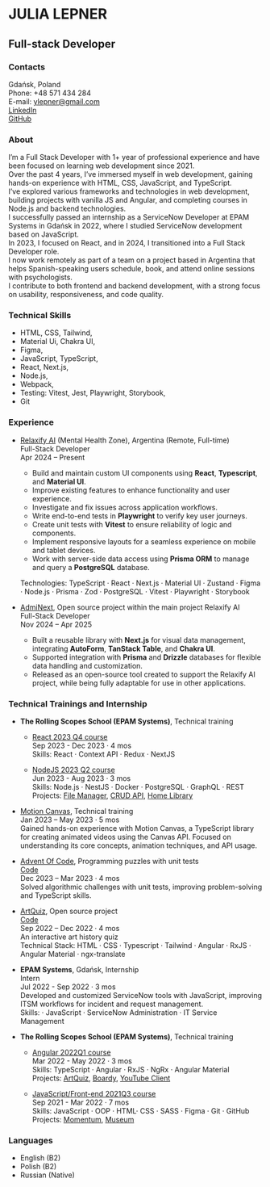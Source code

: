 # JULIA LEPNER

## Full-stack Developer

### Contacts

Gdańsk, Poland<br>
Phone: +48 571 434 284<br>
E-mail: ylepner@gmail.com<br>
[LinkedIn](https://www.linkedin.com/in/julia-lepner/)<br>
[GitHub](https://github.com/ylepner)<br>

### About

I’m a Full Stack Developer with 1+ year of professional experience and have been focused on learning web development since 2021. <br> 
Over the past 4 years, I’ve immersed myself in web development, gaining hands-on experience with HTML, CSS, JavaScript, and TypeScript. <br>
I’ve explored various frameworks and technologies in web development, building projects with vanilla JS and Angular, and completing courses in Node.js and backend technologies. <br> 
I successfully passed an internship as a ServiceNow Developer at EPAM Systems in Gdańsk in 2022, where I studied ServiceNow development based on JavaScript. <br>
In 2023, I focused on React, and in 2024, I transitioned into a Full Stack Developer role. <br>
I now work remotely as part of a team on a project based in Argentina that helps Spanish-speaking users schedule, book, and attend online sessions with psychologists. <br>
I contribute to both frontend and backend development, with a strong focus on usability, responsiveness, and code quality.

### Technical Skills

* HTML, CSS, Tailwind,
* Material Ui, Chakra UI,
* Figma,
* JavaScript, TypeScript,
* React, Next.js,
* Node.js,
* Webpack,
* Testing: Vitest, Jest, Playwright, Storybook,
* Git

### Experience

- [Relaxify AI](https://www.relaxify.ai/) (Mental Health Zone), Argentina (Remote, Full-time) <br>
Full-Stack Developer <br>
Apr 2024 – Present
      
  * Build and maintain custom UI components using **React**, **Typescript**, and **Material UI**.
  * Improve existing features to enhance functionality and user experience.
  * Investigate and fix issues across application workflows.
  * Write end-to-end tests in **Playwright** to verify key user journeys.
  * Create unit tests with **Vitest** to ensure reliability of logic and components.
  * Implement responsive layouts for a seamless experience on mobile and tablet devices.
  * Work with server-side data access using **Prisma ORM** to manage and query a **PostgreSQL** database.

  Technologies: TypeScript · React · Next.js · Material UI · Zustand · Figma · Node.js · Prisma · Zod · PostgreSQL · Vitest · Playwright · Storybook

- [AdmiNext](https://github.com/max-konin/AdmiNext), Open source project within the main project Relaxify AI <br>
Full-Stack Developer <br>
Nov 2024 – Apr 2025
  * Built a reusable library with **Next.js** for visual data management, integrating **AutoForm**, **TanStack Table**, and **Chakra UI**.
  * Supported integration with **Prisma** and **Drizzle** databases for flexible data handling and customization.
  * Released as an open-source tool created to support the Relaxify AI project, while being fully adaptable for use in other applications.

### Technical Trainings and Internship

- **The Rolling Scopes School (EPAM Systems)**, Technical training
    - [React 2023 Q4 course](https://rs.school/courses/reactjs) <br>
    Sep 2023 - Dec 2023 · 4 mos <br>
    Skills: React · Context API · Redux · NextJS 
    
    - [NodeJS 2023 Q2 course](https://rs.school/courses/nodejs) <br>
    Jun 2023 - Aug 2023 · 3 mos <br>
    Skills: Node.js · NestJS · Docker ·  PostgreSQL · GraphQL · REST <br>
    Projects: [File Manager](https://github.com/ylepner/file-manager), [CRUD API](https://github.com/ylepner/crud-api), [Home Library](https://github.com/ylepner/nodejs2023Q2-service)

- [Motion Canvas](https://motioncanvas.io/), Technical training <br>
Jan 2023 – May 2023 · 5 mos <br>
Gained hands-on experience with Motion Canvas, a TypeScript library for creating animated videos using the Canvas API. Focused on understanding its core concepts, animation techniques, and API usage.

- [Advent Of Code](https://adventofcode.com/2023/about), Programming puzzles with unit tests <br>
[Code](https://github.com/ylepner/advent-of-code-2023/) <br>
Dec 2023 – Mar 2023 · 4 mos <br>
Solved algorithmic challenges with unit tests, improving problem-solving and TypeScript skills.

- [ArtQuiz](https://ylepner.github.io/art-quiz/), Open source project <br>
[Code](https://github.com/ylepner/art-quiz) <br>
Sep 2022 – Dec 2022 · 4 mos <br>
An interactive art history quiz <br>
Technical Stack: HTML · CSS · Typescript · Tailwind · Angular · RxJS · Angular Material · ngx-translate

- **EPAM Systems**, Gdańsk, Internship <br>
Intern <br>
Jul 2022 - Sep 2022 · 3 mos <br>
Developed and customized ServiceNow tools with JavaScript, improving ITSM workflows for incident and request management. <br>
Skills: · JavaScript · ServiceNow Administration · IT Service Management

- **The Rolling Scopes School (EPAM Systems)**, Technical training

    - [Angular 2022Q1 course](https://rs.school/courses/angular)  <br>
    Mar 2022 - May 2022 · 3 mos  <br>
    Skills: TypeScript · Angular · RxJS · NgRx · Angular Material <br>
    Projects: [ArtQuiz](https://github.com/ylepner/art-quiz), [Boardy](https://github.com/alepashkou/project-management-app), [YouTube Client](https://github.com/ylepner/youtube-client)
    
    - [JavaScript/Front-end 2021Q3 course](https://rs.school/courses/javascript) <br>
    Sep 2021 - Mar 2022 · 7 mos <br>
    Skills: JavaScript · OOP · HTML· CSS · SASS · Figma · Git · GitHub <br>
    Projects: [Momentum](https://github.com/ylepner/rsschool-projects/tree/momentum), [Museum](https://github.com/ylepner/rsschool-projects/tree/museum-dom)

### Languages

* English (B2)
* Polish (B2)
* Russian (Native)
